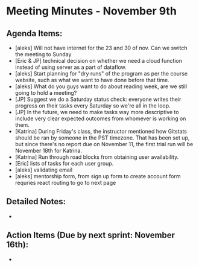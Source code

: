 # Meeting Minutes - November 9th

## Agenda Items:
- [aleks] Will not have internet for the 23 and 30 of nov. Can we switch the meeting to Sunday
- [Eric & JP] technical decision on whether we need a cloud function instead of using server as a part of dataflow.
- [aleks] Start planning for "dry runs" of the program as per the course website, such as what we want to have done before that time.
- [aleks] What do you guys want to do about reading week, are we still going to hold a meeting?
- [JP] Suggest we do a Saturday status check: everyone writes their progress on their tasks every Saturday so we're all in the loop. 
- [JP] In the future, we need to make tasks way more descriptive to include very clear expected outcomes from whomever is working on them. 
- [Katrina] During Friday's class, the instructor mentioned how Gitstats should be ran by someone in the PST timezone. That has been set up, but since there's no report due on November 11, the first trial run will be November 18th for Katrina.
- [Katrina] Run through road blocks from obtaining user availability. 
- [Eric] lists of tasks for each user group.
- [aleks] validating email
- [aleks] mentorship form, from sign up form to create account form requries react routing to go to next page

## Detailed Notes:
- 

## Action Items (Due by next sprint: November 16th):
- 
